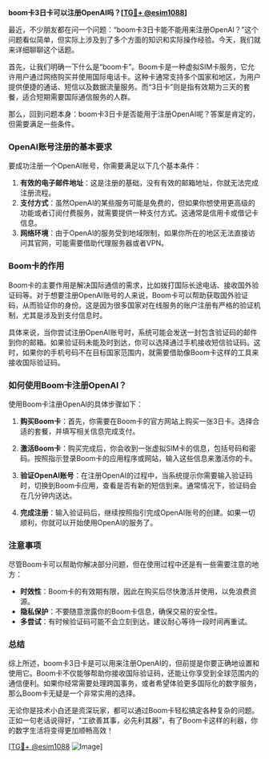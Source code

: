 **boom卡3日卡可以注册OpenAI吗？[[TG💪+ @esim1088](https://t.me/s/esim1088)]**

最近，不少朋友都在问一个问题：“boom卡3日卡能不能用来注册OpenAI？”这个问题看似简单，但实际上涉及到了多个方面的知识和实际操作经验。今天，我们就来详细聊聊这个话题。

首先，让我们明确一下什么是“boom卡”。Boom卡是一种虚拟SIM卡服务，它允许用户通过网络购买并使用国际电话卡。这种卡通常支持多个国家和地区，为用户提供便捷的通话、短信以及数据流量服务。而“3日卡”则是指有效期为三天的套餐，适合短期需要国际通信服务的人群。

那么，回到问题本身：boom卡3日卡是否能用于注册OpenAI呢？答案是肯定的，但需要满足一些条件。

### OpenAI账号注册的基本要求

要成功注册一个OpenAI账号，你需要满足以下几个基本条件：

1. **有效的电子邮件地址**：这是注册的基础，没有有效的邮箱地址，你就无法完成注册流程。
2. **支付方式**：虽然OpenAI的某些服务可能是免费的，但如果你想使用更高级的功能或者订阅付费服务，就需要提供一种支付方式。这通常是信用卡或借记卡信息。
3. **网络环境**：由于OpenAI的服务受到地域限制，如果你所在的地区无法直接访问其官网，可能需要借助代理服务器或者VPN。

### Boom卡的作用

Boom卡的主要作用是解决国际通信的需求，比如拨打国际长途电话、接收国外验证码等。对于想要注册OpenAI账号的人来说，Boom卡可以帮助获取国外验证码，从而验证你的身份。这是因为很多国家对在线服务的账户注册有严格的验证机制，尤其是涉及到支付信息时。

具体来说，当你尝试注册OpenAI账号时，系统可能会发送一封包含验证码的邮件到你的邮箱。如果验证码未能及时到达，你可以选择通过手机接收短信验证码。这时，如果你的手机号码不在目标国家范围内，就需要借助像Boom卡这样的工具来接收国际验证码。

### 如何使用Boom卡注册OpenAI？

使用Boom卡注册OpenAI的具体步骤如下：

1. **购买Boom卡**：首先，你需要在Boom卡的官方网站上购买一张3日卡。选择合适的套餐，并填写相关信息完成支付。
   
2. **激活Boom卡**：购买完成后，你会收到一张虚拟SIM卡的信息，包括号码和密码。按照指示登录Boom卡的应用程序或网站，输入这些信息来激活你的卡。

3. **验证OpenAI账号**：在注册OpenAI的过程中，当系统提示你需要输入验证码时，切换到Boom卡应用，查看是否有新的短信到来。通常情况下，验证码会在几分钟内送达。

4. **完成注册**：输入验证码后，继续按照指引完成OpenAI账号的创建。如果一切顺利，你就可以开始使用OpenAI的服务了。

### 注意事项

尽管Boom卡可以帮助你解决部分问题，但在使用过程中还是有一些需要注意的地方：

- **时效性**：Boom卡的有效期有限，因此在购买后尽快激活并使用，以免浪费资源。
- **隐私保护**：不要随意泄露你的Boom卡信息，确保交易的安全性。
- **多尝试**：有时候验证码可能不会立刻到达，建议耐心等待一段时间再重试。

### 总结

综上所述，boom卡3日卡是可以用来注册OpenAI的，但前提是你要正确地设置和使用它。Boom卡不仅能够帮助你接收国际验证码，还能让你享受到全球范围内的通信便利。如果你经常需要处理跨国事务，或者希望体验更多国际化的数字服务，那么Boom卡无疑是一个非常实用的选择。

无论你是技术小白还是资深玩家，都可以通过Boom卡轻松搞定各种复杂的问题。正如一句老话说得好，“工欲善其事，必先利其器”，有了Boom卡这样的利器，你的数字生活将变得更加顺畅高效！

[[TG💪+ @esim1088](https://t.me/s/esim1088) ![Image](https://i.postimg.cc/4NQfJmqS/Snipaste-2025-05-13-00-14-12.png)]